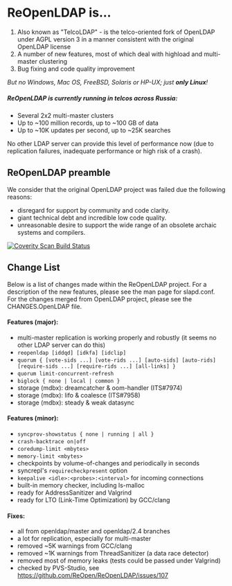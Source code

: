 ReOpenLDAP is...
=================
1. Also known as "TelcoLDAP" - is the telco-oriented fork of OpenLDAP
   under AGPL version 3 in a manner consistent with the original OpenLDAP license
2. A number of new features, most of which deal with highload and multi-master clustering
3. Bug fixing and code quality improvement

*But no Windows, Mac OS, FreeBSD, Solaris or HP-UX; just __only Linux__!*


##### ReOpenLDAP is currently running in telcos across Russia:
 * Several 2x2 multi-master clusters
 * Up to ~100 million records, up to ~100 GB of data
 * Up to ~10K updates per second, up to ~25K searches

No other LDAP server can provide this level of performance now
(due to replication failures, inadequate performance
or high risk of a crash).


ReOpenLDAP preamble
-------------------

We consider that the original OpenLDAP project was failed
due the following reasons:
 - disregard for support by community and code clarity.
 - giant technical debt and incredible low code quality.
 - unreasonable desire to support the wide range of
   an obsolete archaic systems and compilers.

<a href="https://scan.coverity.com/projects/reopen-reopenldap"><img alt="Coverity Scan Build Status" src="https://scan.coverity.com/projects/6972/badge.svg"/></a>

Change List
-----------------

Below is a list of changes made within the ReOpenLDAP project.
For a description of the new features, please see the man page for slapd.conf.
For the changes merged from OpenLDAP project, please see the CHANGES.OpenLDAP file.

#### Features (major):
 * multi-master replication is working properly and robustly (it seems no other LDAP server can do this)
 * `reopenldap [iddqd] [idkfa] [idclip]`
 * `quorum { [vote-sids ...] [vote-rids ...] [auto-sids] [auto-rids] [require-sids ...] [require-rids ...] [all-links] }`
 * `quorum limit-concurrent-refresh`
 * `biglock { none | local | common }`
 * storage (mdbx): dreamcatcher & oom-handler (ITS#7974)
 * storage (mdbx): lifo & coalesce (ITS#7958)
 * storage (mdbx): steady & weak datasync

#### Features (minor):
 * `syncprov-showstatus { none | running | all }`
 * `crash-backtrace on|off`
 * `coredump-limit <mbytes>`
 * `memory-limit <mbytes>`
 * checkpoints by volume-of-changes and periodically in seconds
 * syncrepl's `requirecheckpresent` option
 * `keepalive <idle>:<probes>:<interval>` for incoming connections
 * built-in memory checker, including ls-malloc
 * ready for AddressSanitizer and Valgrind
 * ready for LTO (Link-Time Optimization) by GCC/clang

#### Fixes:
 * all from openldap/master and openldap/2.4 branches
 * a lot for replication, especially for multi-master
 * removed ~5K warnings from GCC/clang
 * removed ~1K warnings from ThreadSanitizer (a data race detector)
 * removed most of memory leaks (tests could be passed under Valgrind)
 * checked by PVS-Studio, see https://github.com/ReOpen/ReOpenLDAP/issues/107
